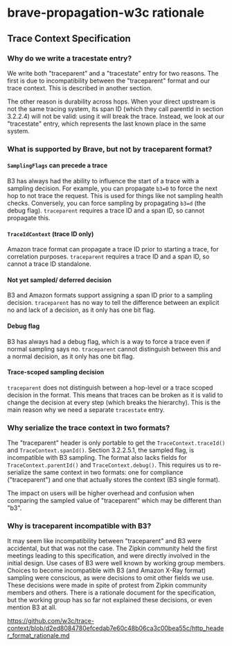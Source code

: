 # brave-propagation-w3c rationale

## Trace Context Specification

### Why do we write a tracestate entry?
We write both "traceparent" and a "tracestate" entry for two reasons. The first is due to
incompatibility between the "traceparent" format and our trace context. This is described in another
section.

The other reason is durability across hops. When your direct upstream is not the same tracing
system, its span ID (which they call parentId in section 3.2.2.4) will not be valid: using it will
break the trace. Instead, we look at our "tracestate" entry, which represents the last known place
in the same system.

### What is supported by Brave, but not by traceparent format?

#### `SamplingFlags` can precede a trace
B3 has always had the ability to influence the start of a trace with a sampling decision. For
example, you can propagate `b3=0` to force the next hop to not trace the request. This is used for
things like not sampling health checks. Conversely, you can force sampling by propagating `b3=d`
(the debug flag). `traceparent` requires a trace ID and a span ID, so cannot propagate this.

#### `TraceIdContext` (trace ID only)
Amazon trace format can propagate a trace ID prior to starting a trace, for correlation purposes.
`traceparent` requires a trace ID and a span ID, so cannot a trace ID standalone.

#### Not yet sampled/ deferred decision
B3 and Amazon formats support assigning a span ID prior to a sampling decision. `traceparent` has no
way to tell the difference between an explicit no and lack of a decision, as it only has one bit
flag.

#### Debug flag
B3 has always had a debug flag, which is a way to force a trace even if normal sampling says no.
`traceparent` cannot distinguish between this and a normal decision, as it only has one bit flag.

#### Trace-scoped sampling decision
`traceparent` does not distinguish between a hop-level or a trace scoped decision in the format.
This means that traces can be broken as it is valid to change the decision at every step (which
breaks the hierarchy). This is the main reason why we need a separate `tracestate` entry.

### Why serialize the trace context in two formats?

The "traceparent" header is only portable to get the `TraceContext.traceId()` and
`TraceContext.spanId()`. Section 3.2.2.5.1, the sampled flag, is incompatible with B3 sampling. The
format also lacks fields for `TraceContext.parentId()` and `TraceContext.debug()`. This requires us
to re-serialize the same context in two formats: one for compliance ("traceparent") and one that
actually stores the context (B3 single format).

The impact on users will be higher overhead and confusion when comparing the sampled value of
"traceparent" which may be different than "b3".

### Why is traceparent incompatible with B3?

It may seem like incompatibility between "traceparent" and B3 were accidental, but that was not the
case. The Zipkin community held the first meetings leading to this specification, and were directly
involved in the initial design. Use cases of B3 were well known by working group members. Choices to
become incompatible with B3 (and Amazon X-Ray format) sampling were conscious, as were decisions to
omit other fields we use. These decisions were made in spite of protest from Zipkin community
members and others. There is a rationale document for the specification, but the working group has
so far not explained these decisions, or even mention B3 at all.

https://github.com/w3c/trace-context/blob/d2ed8084780efcedab7e60c48b06ca3c00bea55c/http_header_format_rationale.md
